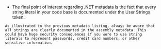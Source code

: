 - The final point of interest regarding .NET metadata is the fact that every string literal in your code base is documented under the User Strings token.

```ad-important
As illustrated in the previous metadata listing, always be aware that all strings are clearly documented in the assembly metadata. This could have huge security consequences if you were to use string literals to represent passwords, credit card numbers, or other sensitive information.
```